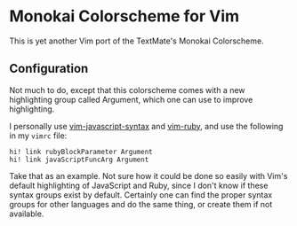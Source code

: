 # Monokai Colorscheme for Vim

This is yet another Vim port of the TextMate's Monokai Colorscheme.

## Configuration

Not much to do, except that this colorscheme comes with a new highlighting
group called Argument, which one can use to improve highlighting.

I personally use
[vim-javascript-syntax](https://github.com/jelera/vim-javascript-syntax) and
[vim-ruby](https://girhub.com/vim-ruby/vim-ruby), and use the following in my
`vimrc` file:

```
hi! link rubyBlockParameter Argument
hi! link javaScriptFuncArg Argument
```

Take that as an example.  Not sure how it could be done so easily with Vim's
default highlighting of JavaScript and Ruby, since I don't know if these
syntax groups exist by default.  Certainly one can find the proper syntax
groups for other languages and do the same thing, or create them if not
available.
